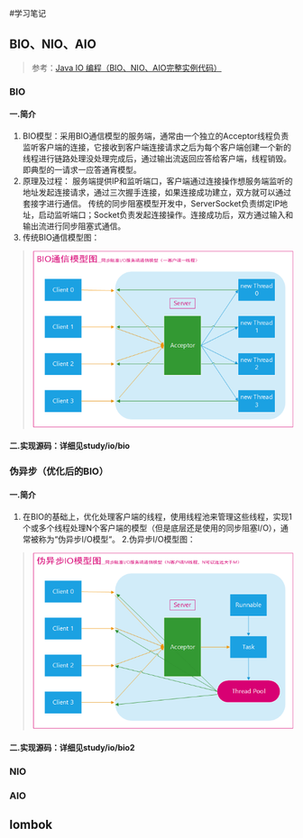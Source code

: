 #学习笔记

## BIO、NIO、AIO
> 参考：[Java IO 编程（BIO、NIO、AIO完整实例代码）](http://blog.anxpp.com/index.php/archives/895/)
### BIO
#### 一.简介
1. BIO模型：采用BIO通信模型的服务端，通常由一个独立的Acceptor线程负责监听客户端的连接，它接收到客户端连接请求之后为每个客户端创建一个新的线程进行链路处理没处理完成后，通过输出流返回应答给客户端，线程销毁。即典型的一请求一应答通宵模型。
2. 原理及过程： 服务端提供IP和监听端口，客户端通过连接操作想服务端监听的地址发起连接请求，通过三次握手连接，如果连接成功建立，双方就可以通过套接字进行通信。 传统的同步阻塞模型开发中，ServerSocket负责绑定IP地址，启动监听端口；Socket负责发起连接操作。连接成功后，双方通过输入和输出流进行同步阻塞式通信。 
3. 传统BIO通信模型图：
> ![BIO通信模型](doc/img/BioNioAio/bio_model.png)
#### 二.实现源码：详细见study/io/bio

### 伪异步（优化后的BIO）
#### 一.简介
1. 在BIO的基础上，优化处理客户端的线程，使用线程池来管理这些线程，实现1个或多个线程处理N个客户端的模型（但是底层还是使用的同步阻塞I/O），通常被称为“伪异步I/O模型“。
2.伪异步I/O模型图：
> ![伪异步I/O模型](doc/img/BioNioAio/bio_model2.png)
#### 二.实现源码：详细见study/io/bio2

### NIO

### AIO

## lombok

